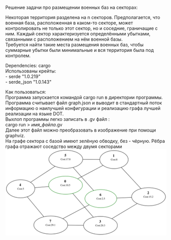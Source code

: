 Решение задачи про размещении военных баз на секторах:  

Некоторая территория разделена на n секторов. Предполагается, что военная база, расположенная в каком-то секторе, может контролировать не только этот сектор, но и соседние, граничащие с ним. Каждый сектор характеризуется определёнными убытками, связанными с расположением на нём военной базы.  
Требуется найти такие места размещения военных баз, чтобы суммарные убытки были минимальные и вся территория была под контролем.  

Dependencies: cargo  
Использованы крейты:  
	- serde "1.0.219"  
	- serde_json "1.0.143"  

Как пользоваться:  
	Программа запускается командой cargo run в директории программы. Программа считывает файл graph.json и выводит в стандартный поток информацию о наилучшей конфигурации и реализацию графа лучшей реализации на языке DOT.  
	Выхлоп программы легко записать в .gv файл :  
		cargo run > _имя_файла_.gv  
	Далее этот файл можно преобразовать в изображение при помощи graphviz.  
	На графе сектора с базой имеют зелёную обводку, без - чёрную. Рёбра графа отражают соседство между двумя секторами  
	![Увы, картинку загрузить не удалось.](screenshots/example.svg)
